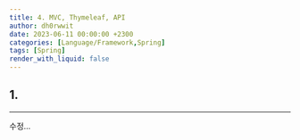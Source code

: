 ```yaml
---
title: 4. MVC, Thymeleaf, API
author: dh0rwwit
date: 2023-06-11 00:00:00 +2300
categories: [Language/Framework,Spring]
tags: [Spring]
render_with_liquid: false
---
```


## 1. 
---
수정...